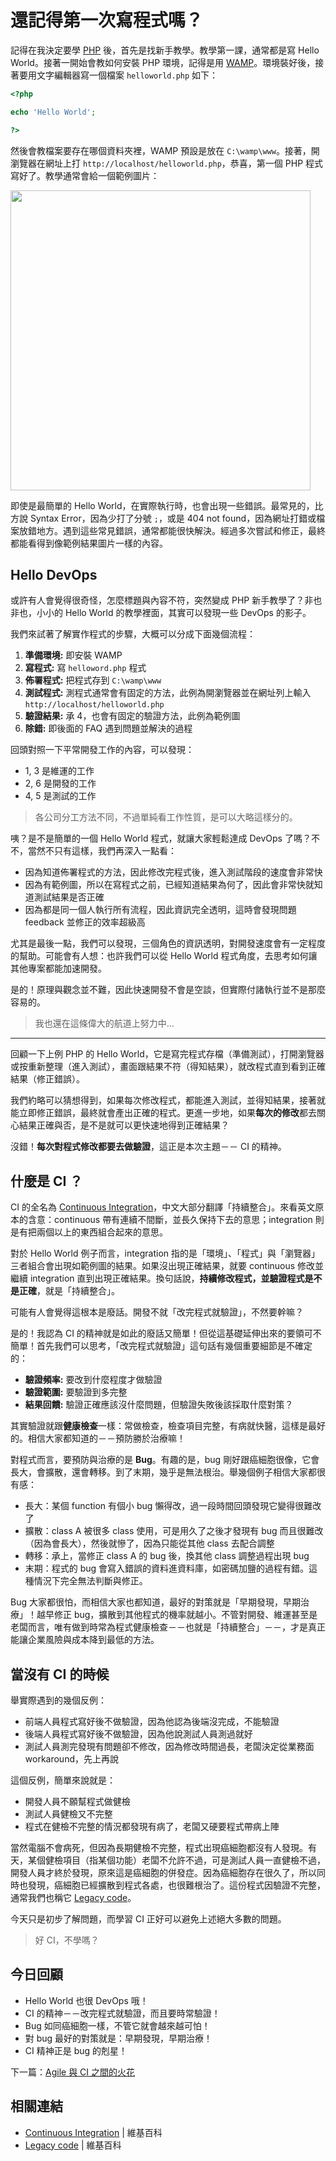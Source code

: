 # 還記得第一次寫程式嗎？

記得在我決定要學 [PHP][] 後，首先是找新手教學。教學第一課，通常都是寫 Hello World。接著一開始會教如何安裝 PHP 環境，記得是用 [WAMP][]。環境裝好後，接著要用文字編輯器寫一個檔案 `helloworld.php` 如下：

```php
<?php

echo 'Hello World';

?>
```

然後會教檔案要存在哪個資料夾裡，WAMP 預設是放在 `C:\wamp\www`。接著，開瀏覽器在網址上打 `http://localhost/helloworld.php`，恭喜，第一個 PHP 程式寫好了。教學通常會給一個範例圖片：

<img width="480" src="/images/day02-helloworld.png" />

即使是最簡單的 Hello World，在實際執行時，也會出現一些錯誤。最常見的，比方說 Syntax Error，因為少打了分號 `;`，或是 404 not found，因為網址打錯或檔案放錯地方。遇到這些常見錯誤，通常都能很快解決。經過多次嘗試和修正，最終都能看得到像範例結果圖片一樣的內容。

## Hello DevOps

或許有人會覺得很奇怪，怎麼標題與內容不符，突然變成 PHP 新手教學了？非也非也，小小的 Hello World 的教學裡面，其實可以發現一些 DevOps 的影子。

我們來試著了解實作程式的步驟，大概可以分成下面幾個流程：

1. **準備環境:** 即安裝 WAMP
2. **寫程式:** 寫 `helloword.php` 程式
3. **佈署程式:** 把程式存到 `C:\wamp\www`
4. **測試程式:** 測程式通常會有固定的方法，此例為開瀏覽器並在網址列上輸入 `http://localhost/helloworld.php`
5. **驗證結果:** 承 4，也會有固定的驗證方法，此例為範例圖
6. **除錯:** 即後面的 FAQ 遇到問題並解決的過程

回頭對照一下平常開發工作的內容，可以發現：

* 1, 3 是維運的工作
* 2, 6 是開發的工作
* 4, 5 是測試的工作

> 各公司分工方法不同，不過單純看工作性質，是可以大略這樣分的。

咦？是不是簡單的一個 Hello World 程式，就讓大家輕鬆達成 DevOps 了嗎？不不，當然不只有這樣，我們再深入一點看：

* 因為知道佈署程式的方法，因此修改完程式後，進入測試階段的速度會非常快
* 因為有範例圖，所以在寫程式之前，已經知道結果為何了，因此會非常快就知道測試結果是否正確
* 因為都是同一個人執行所有流程，因此資訊完全透明，這時會發現問題 feedback 並修正的效率超級高

尤其是最後一點，我們可以發現，三個角色的資訊透明，對開發速度會有一定程度的幫助。可能會有人想：也許我們可以從 Hello World 程式角度，去思考如何讓其他專案都能加速開發。

是的！原理與觀念並不難，因此快速開發不會是空談，但實際付諸執行並不是那麼容易的。

> 我也還在這條偉大的航道上努力中…

---

回顧一下上例 PHP 的 Hello World，它是寫完程式存檔（準備測試），打開瀏覽器或按重新整理（進入測試），畫面跟結果不符（得知結果），就改程式直到看到正確結果（修正錯誤）。

我們約略可以猜想得到，如果每次修改程式，都能進入測試，並得知結果，接著就能立即修正錯誤，最終就會產出正確的程式。更進一步地，如果**每次的修改**都去關心結果正確與否，是不是就可以更快速地得到正確結果？

沒錯！**每次對程式修改都要去做驗證**，這正是本次主題－－ CI 的精神。

## 什麼是 CI ？

CI 的全名為 [Continuous Integration][]，中文大部分翻譯「持續整合」。來看英文原本的含意：continuous 帶有連續不間斷，並長久保持下去的意思；integration 則是有把兩個以上的東西組合起來的意思。

對於 Hello World 例子而言，integration 指的是「環境」、「程式」與「瀏覽器」三者組合會出現如範例圖的結果。如果沒出現正確結果，就要 continuous 修改並繼續 integration 直到出現正確結果。換句話說，**持續修改程式，並驗證程式是不是正確**，就是「持續整合」。

可能有人會覺得這根本是廢話。開發不就「改完程式就驗證」，不然要幹嘛？

是的！我認為 CI 的精神就是如此的廢話又簡單！但從這基礎延伸出來的要領可不簡單！首先我們可以思考，「改完程式就驗證」這句話有幾個重要細節是不確定的：

* **驗證頻率:** 要改到什麼程度才做驗證
* **驗證範圍:** 要驗證到多完整
* **結果回饋:** 驗證正確應該沒什麼問題，但驗證失敗後該採取什麼對策？

其實驗證就跟**健康檢查**一樣：常做檢查，檢查項目完整，有病就快醫，這樣是最好的。相信大家都知道的－－預防勝於治療嘛！

對程式而言，要預防與治療的是 **Bug**。有趣的是，bug 剛好跟癌細胞很像，它會長大，會擴散，還會轉移。到了末期，幾乎是無法根治。舉幾個例子相信大家都很有感：

* 長大：某個 function 有個小 bug 懶得改，過一段時間回頭發現它變得很難改了
* 擴散：class A 被很多 class 使用，可是用久了之後才發現有 bug 而且很難改（因為會長大），然後就慘了，因為只能從其他 class 去配合調整
* 轉移：承上，當修正 class A 的 bug 後，換其他 class 調整過程出現 bug
* 末期：程式的 bug 會寫入錯誤的資料進資料庫，如密碼加鹽的過程有錯。這種情況下完全無法判斷與修正。

Bug 大家都很怕，而相信大家也都知道，最好的對策就是「早期發現，早期治療」！越早修正 bug，擴散到其他程式的機率就越小。不管對開發、維運甚至是老闆而言，唯有做到時常為程式健康檢查－－也就是「持續整合」－－，才是真正能讓企業風險與成本降到最低的方法。

## 當沒有 CI 的時候

舉實際遇到的幾個反例：

* 前端人員程式寫好後不做驗證，因為他認為後端沒完成，不能驗證
* 後端人員程式寫好後不做驗證，因為他說測試人員測過就好
* 測試人員測完發現有問題卻不修改，因為修改時間過長，老闆決定從業務面 workaround，先上再說

這個反例，簡單來說就是：

* 開發人員不願幫程式做健檢
* 測試人員健檢又不完整
* 程式在健檢不完整的情況都發現有病了，老闆又硬要程式帶病上陣

當然電腦不會病死，但因為長期健檢不完整，程式出現癌細胞都沒有人發現。有天，某個健檢項目（指某個功能）老闆不允許不過，可是測試人員一直健檢不過，開發人員才終於發現，原來這是癌細胞的併發症。因為癌細胞存在很久了，所以同時也發現，癌細胞已經擴散到程式各處，也很難根治了。這份程式因驗證不完整，通常我們也稱它 [Legacy code][]。

今天只是初步了解問題，而學習 CI 正好可以避免上述絕大多數的問題。

> 好 CI，不學嗎？

## 今日回顧

* Hello World 也很 DevOps 哦！
* CI 的精神－－改完程式就驗證，而且要時常驗證！
* Bug 如同癌細胞一樣，不管它就會越來越可怕！
* 對 bug 最好的對策就是：早期發現，早期治療！
* CI 精神正是 bug 的剋星！

下一篇：[Agile 與 CI 之間的火花][Day 3]

## 相關連結

* [Continuous Integration][] | 維基百科
* [Legacy code][] | 維基百科

[Continuous Integration]: https://en.wikipedia.org/wiki/Continuous_integration
[Legacy code]: https://en.wikipedia.org/wiki/Legacy_code
[PHP]: http://php.net/
[WAMP]: http://www.wampserver.com/en/

[Day 3]: day03.md
